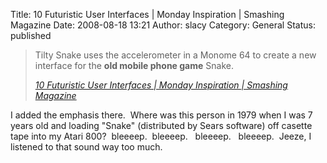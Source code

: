 Title: 10 Futuristic User Interfaces | Monday Inspiration | Smashing Magazine
Date: 2008-08-18 13:21
Author: slacy
Category: General
Status: published

> Tilty Snake uses the accelerometer in a Monome 64 to create a new
> interface for the **old mobile phone game** Snake.
>
> <cite>[10 Futuristic User Interfaces | Monday Inspiration | Smashing
> Magazine](http://www.smashingmagazine.com/2008/08/17/10-futuristic-user-interfaces/)</cite>

I added the emphasis there.  Where was this person in 1979 when I was 7
years old and loading "Snake" (distributed by Sears software) off
casette tape into my Atari 800?  bleeeep.  bleeeep.   bleeeep.  
bleeeep.  Jeeze, I listened to that sound way too much.

